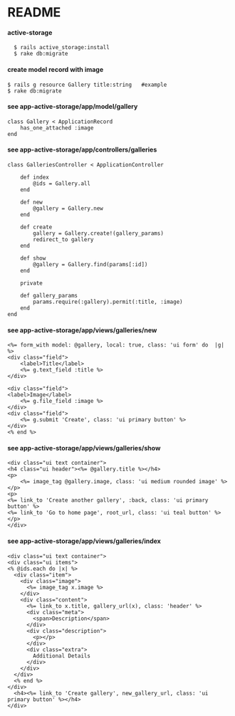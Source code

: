 # README

#### active-storage
```
  $ rails active_storage:install 
  $ rake db:migrate

```
#### create model record with image

```
$ rails g resource Gallery title:string   #example
$ rake db:migrate 
```
#### see app-active-storage/app/model/gallery
```
class Gallery < ApplicationRecord
	has_one_attached :image
end
```
#### see app-active-storage/app/controllers/galleries
```
class GalleriesController < ApplicationController

	def index
		@ids = Gallery.all
	end

	def new
		@gallery = Gallery.new
	end

	def create
		gallery = Gallery.create!(gallery_params)
		redirect_to gallery
	end

	def show
		@gallery = Gallery.find(params[:id])
	end

	private

	def gallery_params
		params.require(:gallery).permit(:title, :image)
	end
end

```
#### see app-active-storage/app/views/galleries/new
```
<%= form_with model: @gallery, local: true, class: 'ui form' do  |g| %>
<div class="field">
	<label>Title</label>
	<%= g.text_field :title %>
</div>

<div class="field">	
<label>Image</label>
	<%= g.file_field :image %>
</div>
<div class="field">
	<%= g.submit 'Create', class: 'ui primary button' %>
</div>
<% end %>
```
#### see app-active-storage/app/views/galleries/show
```
<div class="ui text container">
<h4 class="ui header"><%= @gallery.title %></h4>
<p>
	<%= image_tag @gallery.image, class: 'ui medium rounded image' %>
</p>
<p>
<%= link_to 'Create another gallery', :back, class: 'ui primary button' %>
<%= link_to 'Go to home page', root_url, class: 'ui teal button' %>
</p>
</div>
```

#### see app-active-storage/app/views/galleries/index
```
<div class="ui text container">
<div class="ui items">
<% @ids.each do |x| %>
  <div class="item">
    <div class="image">
      <%= image_tag x.image %>
    </div>
    <div class="content">
      <%= link_to x.title, gallery_url(x), class: 'header' %>
      <div class="meta">
        <span>Description</span>
      </div>
      <div class="description">
        <p></p>
      </div>
      <div class="extra">
        Additional Details
      </div>
    </div>
  </div>
  <% end %>
</div>
  <h4><%= link_to 'Create gallery', new_gallery_url, class: 'ui primary button' %></h4>
</div>
```
